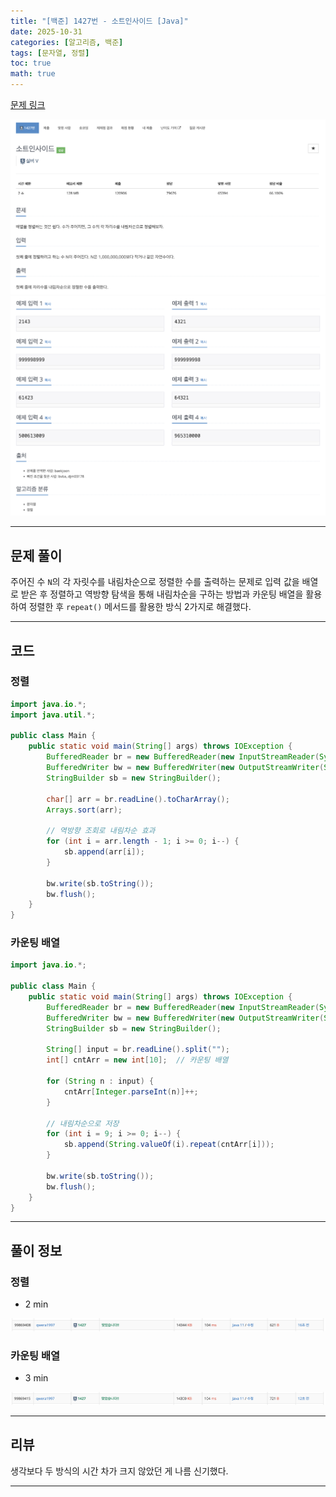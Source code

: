 ```yaml
---
title: "[백준] 1427번 - 소트인사이드 [Java]"
date: 2025-10-31
categories: [알고리즘, 백준]
tags: [문자열, 정렬]
toc: true
math: true
---
```


[문제 링크](https://www.acmicpc.net/problem/1427)

![](/assets/posts/2025-10/백준%201427%20소트인사이드/photo1.png)
![](/assets/posts/2025-10/백준%201427%20소트인사이드/photo2.png)

---

## 문제 풀이

주어진 수 `N`의 각 자릿수를 내림차순으로 정렬한 수를 출력하는 문제로 입력 값을 배열로 받은 후 정렬하고 역방향 탐색을 통해 내림차순을 구하는 방법과 카운팅 배열을 활용하여 정렬한 후 `repeat()` 메서드를 활용한 방식 2가지로 해결했다.

---

## 코드

### 정렬

```java
import java.io.*;
import java.util.*;

public class Main {
    public static void main(String[] args) throws IOException {
        BufferedReader br = new BufferedReader(new InputStreamReader(System.in));
        BufferedWriter bw = new BufferedWriter(new OutputStreamWriter(System.out));
        StringBuilder sb = new StringBuilder();

        char[] arr = br.readLine().toCharArray();
        Arrays.sort(arr);

        // 역방향 조회로 내림차순 효과
        for (int i = arr.length - 1; i >= 0; i--) {
            sb.append(arr[i]);
        }

        bw.write(sb.toString());
        bw.flush();
    }
}
```

### 카운팅 배열

```java
import java.io.*;

public class Main {
    public static void main(String[] args) throws IOException {
        BufferedReader br = new BufferedReader(new InputStreamReader(System.in));
        BufferedWriter bw = new BufferedWriter(new OutputStreamWriter(System.out));
        StringBuilder sb = new StringBuilder();

        String[] input = br.readLine().split("");
        int[] cntArr = new int[10];  // 카운팅 배열

        for (String n : input) {
            cntArr[Integer.parseInt(n)]++;
        }

        // 내림차순으로 저장
        for (int i = 9; i >= 0; i--) {
            sb.append(String.valueOf(i).repeat(cntArr[i]));
        }

        bw.write(sb.toString());
        bw.flush();
    }
}
```

---

## 풀이 정보

### 정렬

- 2 min

![](/assets/posts/2025-10/백준%201427%20소트인사이드/photo3.png)

### 카운팅 배열

- 3 min

![](/assets/posts/2025-10/백준%201427%20소트인사이드/photo4.png)

---

## 리뷰

생각보다 두 방식의 시간 차가 크지 않았던 게 나름 신기했다.

---
